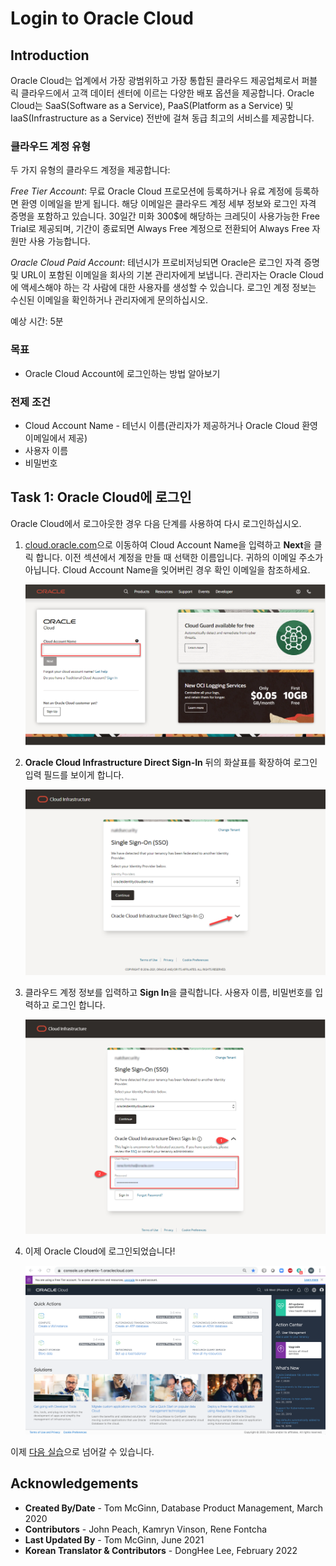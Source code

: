 # Login to Oracle Cloud

## Introduction

Oracle Cloud는 업계에서 가장 광범위하고 가장 통합된 클라우드 제공업체로서 퍼블릭 클라우드에서 고객 데이터 센터에 이르는 다양한 배포 옵션을 제공합니다. Oracle Cloud는 SaaS(Software as a Service), PaaS(Platform as a Service) 및 IaaS(Infrastructure as a Service) 전반에 걸쳐 동급 최고의 서비스를 제공합니다.

### 클라우드 계정 유형

두 가지 유형의 클라우드 계정을 제공합니다:

*Free Tier Account*: 무료 Oracle Cloud 프로모션에 등록하거나 유료 계정에 등록하면 환영 이메일을 받게 됩니다. 해당 이메일은 클라우드 계정 세부 정보와 로그인 자격 증명을 포함하고 있습니다. 30일간 미화 300$에 해당하는 크레딧이 사용가능한 Free Trial로 제공되며, 기간이 종료되면 Always Free 계정으로 전환되어 Always Free 자원만 사용 가능합니다.

*Oracle Cloud Paid Account*: 테넌시가 프로비저닝되면 Oracle은 로그인 자격 증명 및 URL이 포함된 이메일을 회사의 기본 관리자에게 보냅니다. 관리자는 Oracle Cloud에 액세스해야 하는 각 사람에 대한 사용자를 생성할 수 있습니다. 로그인 계정 정보는 수신된 이메일을 확인하거나 관리자에게 문의하십시오.

예상 시간: 5분

### 목표

- Oracle Cloud Account에 로그인하는 방법 알아보기

### 전제 조건

- Cloud Account Name - 테넌시 이름(관리자가 제공하거나 Oracle Cloud 환영 이메일에서 제공)
- 사용자 이름
- 비밀번호

## Task 1:  Oracle Cloud에 로그인

Oracle Cloud에서 로그아웃한 경우 다음 단계를 사용하여 다시 로그인하십시오.

1. [cloud.oracle.com](https://cloud.oracle.com)으로 이동하여 Cloud Account Name을 입력하고 **Next**을 클릭 합니다. 이전 섹션에서 계정을 만들 때 선택한 이름입니다. 귀하의 이메일 주소가 아닙니다. Cloud Account Name을 잊어버린 경우 확인 이메일을 참조하세요.

    ![cloud.oracle.com](images/cloud-oracle.png " ")

2. **Oracle Cloud Infrastructure Direct Sign-In** 뒤의 화살표를 확장하여 로그인 입력 필드를 보이게 합니다.

    ![Sign In](images/oci-signin.png " ")

3. 클라우드 계정 정보를 입력하고 **Sign In**을 클릭합니다. 사용자 이름, 비밀번호를 입력하고 로그인 합니다.

    ![Direct Sign In](images/oci-direct-signin.png " ")

4. 이제 Oracle Cloud에 로그인되었습니다!

    ![Console Home](images/oci-console-home-page.png " ")

이제 [다음 실습](#next)으로 넘어갈 수 있습니다.

## Acknowledgements

- **Created By/Date** - Tom McGinn, Database Product Management, March 2020
- **Contributors** - John Peach, Kamryn Vinson, Rene Fontcha
- **Last Updated By** - Tom McGinn, June 2021
- **Korean Translator & Contributors** - DongHee Lee, February 2022
